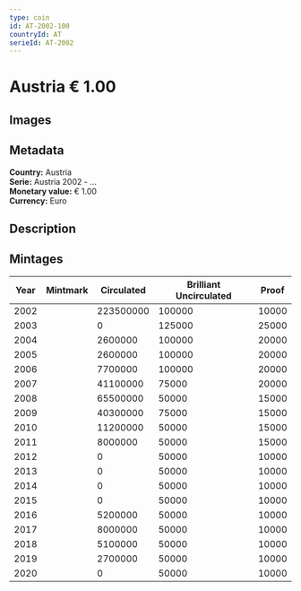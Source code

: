 ```yaml
---
type: coin
id: AT-2002-100
countryId: AT
serieId: AT-2002
---
```


# Austria € 1.00

## Images


## Metadata

**Country:** Austria\
**Serie:** Austria 2002 - ...\
**Monetary value:** € 1.00\
**Currency:** Euro

## Description


## Mintages
| Year | Mintmark | Circulated | Brilliant Uncirculated | Proof |
| ---- | -------- | ---------- | ---------------------- | ----- |
| 2002 |  | 223500000| 100000 | 10000 |
| 2003 |  | 0| 125000 | 25000 |
| 2004 |  | 2600000| 100000 | 20000 |
| 2005 |  | 2600000| 100000 | 20000 |
| 2006 |  | 7700000| 100000 | 20000 |
| 2007 |  | 41100000| 75000 | 20000 |
| 2008 |  | 65500000| 50000 | 15000 |
| 2009 |  | 40300000| 75000 | 15000 |
| 2010 |  | 11200000| 50000 | 15000 |
| 2011 |  | 8000000| 50000 | 15000 |
| 2012 |  | 0| 50000 | 10000 |
| 2013 |  | 0| 50000 | 10000 |
| 2014 |  | 0| 50000 | 10000 |
| 2015 |  | 0| 50000 | 10000 |
| 2016 |  | 5200000| 50000 | 10000 |
| 2017 |  | 8000000| 50000 | 10000 |
| 2018 |  | 5100000| 50000 | 10000 |
| 2019 |  | 2700000| 50000 | 10000 |
| 2020 |  | 0| 50000 | 10000 |
